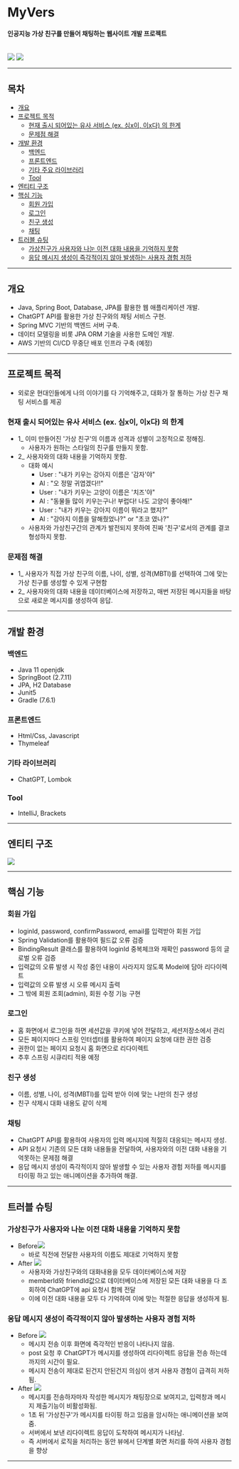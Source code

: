# MyVers
#### 인공지능 가상 친구를 만들어 채팅하는 웹사이트 개발 프로젝트 <br><br>
![](src/main/resources/readme/makeFriend.png)
![](src/main/resources/readme/chat.png)

[//]: # (http://localhost:8080/)

--------------------------

## 목차
- [개요](#개요)
- [프로젝트 목적](#프로젝트-목적)
  * [현재 출시 되어있는 유사 서비스 (ex. 심x이, 이x다) 의 한계](#현재-출시-되어있는-유사-서비스-(ex.-심x이,-이x다)-의-한계)
  * [문제점 해결](#문제점-해결)
- [개발 환경](#개발-환경)
  * [백엔드](#백엔드)
  * [프론트엔드](#프론트엔드)
  * [기타 주요 라이브러리](#기타-라이브러리)
  * [Tool](#Tool)
- [엔티티 구조](#엔티티-구조)
- [핵심 기능](#핵심-기능)
  - [회원 가입](#회원-가입)
  - [로그인](#로그인)
  - [친구 생성](#친구-생성)
  - [채팅](#채팅)
- [트러블 슈팅](#트러블-슈팅)
  - [가상친구가 사용자와 나눈 이전 대화 내용을 기억하지 못함](#가상친구가-사용자와-나눈-이전-대화-내용을-기억하지-못함)
  - [응답 메시지 생성이 즉각적이지 않아 발생하는 사용자 경험 저하](#응답-메시지-생성이-즉각적이지-않아-발생하는-사용자-경험-저하)

--------------------------

## 개요
- Java, Spring Boot, Database, JPA를 활용한 웹 애플리케이션 개발.
- ChatGPT API를 활용한 가상 친구와의 채팅 서비스 구현.
- Spring MVC 기반의 백엔드 서버 구축.
- 데이터 모델링을 비롯 JPA ORM 기술을 사용한 도메인 개발.
- AWS 기반의 CI/CD 무중단 배포 인프라 구축 (예정)

--------------------------

## 프로젝트 목적
- 외로운 현대인들에게 나의 이야기를 다 기억해주고, 대화가 잘 통하는 가상 친구 채팅 서비스를 제공
### 현재 출시 되어있는 유사 서비스 (ex. 심x이, 이x다) 의 한계
- 1_ 이미 만들어진 '가상 친구'의 이름과 성격과 성별이 고정적으로 정해짐. 
  - 사용자가 원하는 스타일의 친구를 만들지 못함.
- 2_ 사용자와의 대화 내용을 기억하지 못함.
  - 대화 예시
    - User : "내가 키우는 강아지 이름은 '감자'야"
    - AI : "오 정말 귀엽겠다!!"
    - User : "내가 키우는 고양이 이름은 '치즈'야"
    - AI : "동물들 많이 키우는구나! 부럽다! 나도 고양이 좋아해!"
    - User : "내가 키우는 강아지 이름이 뭐라고 했지?"
    - AI : "강아지 이름을 말해줬었나?" or "초코 였나?"
  - 사용자와 가상친구간의 관계가 발전되지 못하여 진짜 '친구'로서의 관계를 결코 형성하지 못함.
### 문제점 해결
- 1_ 사용자가 직접 가상 친구의 이름, 나이, 성별, 성격(MBTI)를 선택하여 그에 맞는 가상 친구를 생성할 수 있게 구현함
- 2_ 사용자와의 대화 내용을 데이터베이스에 저장하고, 매번 저장된 메시지들을 바탕으로 새로운 메시지를 생성하여 응답.

--------------------------

## 개발 환경
### 백엔드
- Java 11 openjdk
- SpringBoot (2.7.11)
- JPA, H2 Database
- Junit5
- Gradle (7.6.1)

### 프론트엔드
- Html/Css, Javascript
- Thymeleaf

### 기타 라이브러리
- ChatGPT, Lombok 

### Tool
- IntelliJ, Brackets

--------------------------
## 엔티티 구조
![](src/main/resources/readme/entity.png)


--------------------------

## 핵심 기능
### 회원 가입
  - loginId, password, confirmPassword, email를 입력받아 회원 가입
  - Spring Validation를 활용하여 필드값 오류 검증
  - BindingResult 클래스를 활용하여 loginId 중복체크와 재확인 password 등의 글로벌 오류 검증
  - 입력값의 오류 발생 시 작성 중인 내용이 사라지지 않도록 Model에 담아 리다이렉트
  - 입력값의 오류 발생 시 오류 메시지 출력  
  - 그 밖에 회원 조회(admin), 회원 수정 기능 구현
### 로그인
  - 홈 화면에서 로그인을 하면 세션값을 쿠키에 넣어 전달하고, 세션저장소에서 관리
  - 모든 페이지마다 스프링 인터셉터를 활용하여 페이지 요청에 대한 권한 검증
  - 권한이 없는 페이지 요청시 홈 화면으로 리다이렉트
  - 추후 스프링 시큐리티 적용 예정
### 친구 생성
  - 이름, 성별, 나이, 성격(MBTI)를 입력 받아 이에 맞는 나만의 친구 생성
  - 친구 삭제시 대화 내용도 같이 삭제
### 채팅
  - ChatGPT API를 활용하여 사용자의 입력 메시지에 적절히 대응되는 메시지 생성.
  - API 요청시 기존의 모든 대화 내용들을 전달하여, 사용자와의 이전 대화 내용을 기억못하는 문제점 해결
  - 응답 메시지 생성이 즉각적이지 않아 발생할 수 있는 사용자 경험 저하를 메시지를 타이핑 하고 있는 애니메이션을 추가하여 해결. 


------------

## 트러블 슈팅
### 가상친구가 사용자와 나눈 이전 대화 내용을 기억하지 못함
- Before![](src/main/resources/readme/memoryissue/1.before.png)
  - 바로 직전에 전달한 사용자의 이름도 제대로 기억하지 못함  
- After ![](src/main/resources/readme/memoryissue/2.after.png)
  - 사용자와 가상친구와의 대화내용을 모두 데이터베이스에 저장
  - memberId와 friendId값으로 데이터베이스에 저장된 모든 대화 내용을 다 조회하여 ChatGPT에 api 요청시 함께 전달  
  - 이에 이전 대화 내용을 모두 다 기억하여 이에 맞는 적절한 응답을 생성하게 됨.

### 응답 메시지 생성이 즉각적이지 않아 발생하는 사용자 경험 저하
- Before ![](src/main/resources/readme/responsedelay/before.gif)
  - 메시지 전송 이후 화면에 즉각적인 반응이 나타나지 않음.
  - post 요청 후 ChatGPT가 메시지를 생성하여 리다이렉트 응답을 전송 하는데까지의 시간이 필요.
  - 메시지 전송이 제대로 된건지 안된건지 의심이 생겨 사용자 경험이 급격히 저하됨.
- After ![](src/main/resources/readme/responsedelay/after.gif)
  - 메시지를 전송하자마자 작성한 메시지가 채팅장으로 보여지고, 입력창과 메시지 제출기능이 비활성화됨.
  - 1초 뒤 '가상친구'가 메시지를 타이핑 하고 있음을 암시하는 애니메이션을 보여줌.
  - 서버에서 보낸 리다이렉트 응답이 도착하여 메시지가 나타남.
  - 즉 서버에서 로직을 처리하는 동안 뷰에서 단계별 화면 처리를 하여 사용자 경험을 향상

--------------------------